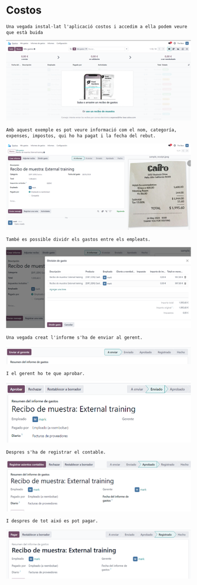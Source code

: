 # Costos
    Una vegada instal·lat l'aplicació costos i accedim a ella podem veure que està buida
![Imatge 1](imatges/Img1.PNG)

    Amb aquest exemple es pot veure informació com el nom, categoría, expenses, impostos, qui ho ha pagat i la fecha del rebut.
![Imatge 2](imatges/Img2.PNG)

    També es possible dividr els gastos entre els empleats.
![Imatge 3](imatges/Img3.PNG)

    Una vegada creat l'informe s'ha de enviar al gerent.
![Imatge 4](imatges/Img4.PNG)

    I el gerent ho te que aprobar.
![Imatge 5](imatges/Img5.PNG)

    Despres s'ha de registrar el contable.
![Imatge 6](imatges/Img6.PNG)

    I despres de tot aixó es pot pagar.

![Imatge 7](imatges/Img7.PNG)
</body>
</html>